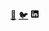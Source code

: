 <a rel="me" href="https://social.bennypowers.dev/@i"><abbr title="Mastodon">🐘</abbr></a>
<a rel="me" href="https://twitter.com/PowersBenny"><abbr title="Twitter">🐦</abbr></a>
<a rel="me" href="https://linkedin.com/in/bennypowers">
  <abbr title="Linkedin">
    <svg xmlns="http://www.w3.org/2000/svg" viewBox="0 0 24 24" width="1em" height="1em">
      <path d="M20.5 2h-17A1.5 1.5 0 002 3.5v17A1.5 1.5 0 003.5 22h17a1.5 1.5 0 001.5-1.5v-17A1.5 1.5 0 0020.5 2zM8 19H5v-9h3zM6.5 8.25A1.75 1.75 0 118.3 6.5a1.78 1.78 0 01-1.8 1.75zM19 19h-3v-4.74c0-1.42-.6-1.93-1.38-1.93A1.74 1.74 0 0013 14.19a.66.66 0 000 .14V19h-3v-9h2.9v1.3a3.11 3.11 0 012.7-1.4c1.55 0 3.36.86 3.36 3.66z"></path>
    </svg>
  </abbr>
</a>
